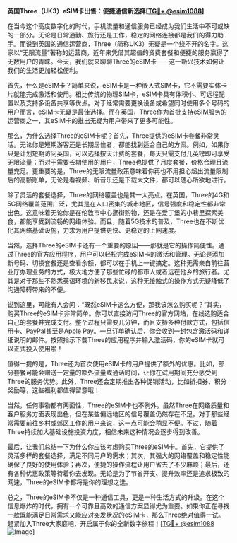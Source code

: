 **英国Three（UK3）eSIM卡出售：便捷通信新选择[[TG💪+ @esim1088](https://t.me/s/esim1088)]**

在当今这个高度数字化的时代，手机流量和通信服务已经成为我们生活中不可或缺的一部分。无论是日常通勤、旅行还是工作，稳定的网络连接都是我们的得力助手。而说到英国的通信运营商，Three（简称UK3）无疑是一个绕不开的名字。这家以“无限流量”著称的运营商，近年来凭借其超值的资费套餐和便捷的服务赢得了无数用户的青睐。今天，我们就来聊聊Three的eSIM卡——这一新兴技术如何让我们的生活更加轻松便利。

首先，什么是eSIM卡？简单来说，eSIM卡是一种嵌入式SIM卡，它不需要实体卡片就能完成激活和使用。相比传统的物理SIM卡，eSIM卡具有体积小、可远程配置以及支持多设备共享等优点。对于经常需要更换设备或希望同时使用多个号码的用户而言，eSIM卡无疑是最佳选择。而在英国，Three作为首批支持eSIM服务的运营商之一，其eSIM卡的推出无疑为用户带来了更多可能性。

那么，为什么选择Three的eSIM卡呢？首先，Three提供的eSIM卡套餐非常灵活。无论你是短期游客还是长期居住者，都能找到适合自己的方案。例如，如果你只是计划短期访问英国，可以选择按天计费的套餐，每天只需支付几英镑即可享受无限流量；而对于需要长期使用的用户，Three也提供了月度套餐，价格合理且流量充足。更重要的是，Three的无限流量政策意味着你再也不用担心超出流量限制后的高额账单，无论是看视频、听音乐还是下载大文件，都可以随心所欲地进行。

除了灵活的套餐选择，Three的网络覆盖也是其一大亮点。在英国，Three的4G和5G网络覆盖范围广泛，尤其是在人口密集的城市地区，信号强度和稳定性都非常出色。这意味着无论你是在伦敦市中心逛街购物，还是在爱丁堡的小巷里探索美食，都能享受到流畅的网络体验。而且，随着5G技术的普及，Three也在不断优化其网络基础设施，力求为用户提供更快、更稳定的上网速度。

当然，选择Three的eSIM卡还有一个重要的原因——那就是它的操作简便性。通过Three的官方应用程序，用户可以轻松完成eSIM卡的激活和管理。无论是添加新号码、切换套餐还是查看余额，都可以在手机上一键搞定。这种无需亲自前往营业厅办理业务的方式，极大地方便了那些忙碌的都市人或者远在他乡的旅行者。尤其是对于那些不熟悉英语环境的新移民来说，这种无接触式的操作方式无疑降低了沟通障碍带来的不便。

说到这里，可能有人会问：“既然eSIM卡这么方便，那我该怎么购买呢？”其实，购买Three的eSIM卡非常简单。你可以直接访问Three的官方网站，在线选购适合自己的套餐并完成支付。整个过程只需要几分钟，而且支持多种付款方式，包括信用卡、PayPal甚至是Apple Pay。一旦订单确认后，你会收到一封包含激活码和详细说明的邮件。按照指示下载Three的应用程序并输入激活码，你的eSIM卡就可以正式投入使用啦！

值得一提的是，Three还为首次使用eSIM卡的用户提供了额外的优惠。比如，部分套餐可能会赠送一定量的额外流量或通话时间，让你在试用期间充分感受到Three的服务优势。此外，Three还会定期推出各种促销活动，比如折扣券、积分奖励等，这些福利都值得留意哦！

当然，任何事物都有两面性，Three的eSIM卡也不例外。虽然Three在网络质量和客户服务方面表现出色，但在某些偏远地区的信号覆盖仍然存在不足。对于那些经常需要前往乡村或郊区工作的用户来说，这一点可能会稍显不便。不过，随着Three持续加大基础设施投资力度，相信未来这种情况会逐步得到改善。

最后，让我们总结一下为什么你应该考虑购买Three的eSIM卡。首先，它提供了灵活多样的套餐选择，满足不同用户的需求；其次，其强大的网络覆盖和稳定性能确保了良好的使用体验；再次，便捷的操作流程让用户省去了不少麻烦；最后，还有各种优惠政策等待着你去发现。无论是为了节省开支、提升效率还是追求极致的网速，Three的eSIM卡都将是你的理想之选。

总之，Three的eSIM卡不仅是一种通信工具，更是一种生活方式的升级。在这个信息爆炸的时代，拥有一个可靠且高效的通信方案显得尤为重要。如果你正在寻找一款既能满足日常需求又能应对突发状况的eSIM卡，那么Three绝对值得一试。赶紧加入Three大家庭吧，开启属于你的全新数字旅程！[[TG💪+ @esim1088](https://t.me/s/esim1088) ![Image](https://i.postimg.cc/4NQfJmqS/Snipaste-2025-05-13-00-14-12.png)]